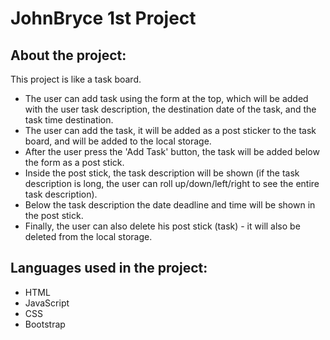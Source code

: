 # JohnBryce 1st Project

## About the project:

This project is like a task board.

- The user can add task using the form at the top, which will be added with the user task description, the destination date of the task, and the task time destination.
- The user can add the task, it will be added as a post sticker to the task board, and will be added to the local storage.
- After the user press the 'Add Task' button, the task will be added below the form as a post stick.
- Inside the post stick, the task description will be shown (if the task description is long, the user can roll up/down/left/right to see the entire task description).
- Below the task description the date deadline and time will be shown in the post stick.
- Finally, the user can also delete his post stick (task) - it will also be deleted from the local storage.

## Languages used in the project:

- HTML
- JavaScript
- CSS
- Bootstrap
